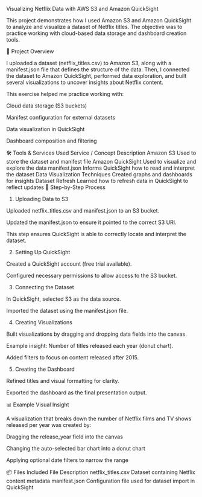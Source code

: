 Visualizing Netflix Data with AWS S3 and Amazon QuickSight

This project demonstrates how I used Amazon S3 and Amazon QuickSight to analyze and visualize a dataset of Netflix titles.
The objective was to practice working with cloud-based data storage and dashboard creation tools.

🎯 Project Overview

I uploaded a dataset (netflix_titles.csv) to Amazon S3, along with a manifest.json file that defines the structure of the data.
Then, I connected the dataset to Amazon QuickSight, performed data exploration, and built several visualizations to uncover insights about Netflix content.

This exercise helped me practice working with:

Cloud data storage (S3 buckets)

Manifest configuration for external datasets

Data visualization in QuickSight

Dashboard composition and filtering

🛠️ Tools & Services Used
Service / Concept	Description
Amazon S3	Used to store the dataset and manifest file
Amazon QuickSight	Used to visualize and explore the data
manifest.json	Informs QuickSight how to read and interpret the dataset
Data Visualization Techniques	Created graphs and dashboards for insights
Dataset Refresh	Learned how to refresh data in QuickSight to reflect updates
🔧 Step-by-Step Process
1. Uploading Data to S3

Uploaded netflix_titles.csv and manifest.json to an S3 bucket.

Updated the manifest.json to ensure it pointed to the correct S3 URI.

This step ensures QuickSight is able to correctly locate and interpret the dataset.

2. Setting Up QuickSight

Created a QuickSight account (free trial available).

Configured necessary permissions to allow access to the S3 bucket.

3. Connecting the Dataset

In QuickSight, selected S3 as the data source.

Imported the dataset using the manifest.json file.

4. Creating Visualizations

Built visualizations by dragging and dropping data fields into the canvas.

Example insight: Number of titles released each year (donut chart).

Added filters to focus on content released after 2015.

5. Creating the Dashboard

Refined titles and visual formatting for clarity.

Exported the dashboard as the final presentation output.

📊 Example Visual Insight

A visualization that breaks down the number of Netflix films and TV shows released per year was created by:

Dragging the release_year field into the canvas

Changing the auto-selected bar chart into a donut chart

Applying optional date filters to narrow the range

📦 Files Included
File	Description
netflix_titles.csv	Dataset containing Netflix content metadata
manifest.json	Configuration file used for dataset import in QuickSight
